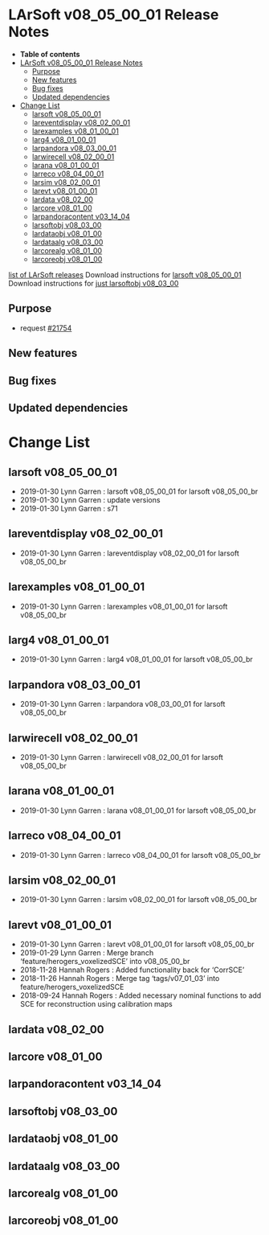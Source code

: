 LArSoft v08\_05\_00\_01 Release Notes
=============================================================================

-   **Table of contents**
-   [LArSoft v08\_05\_00\_01 Release Notes](#LArSoft-v08_05_00_01-Release-Notes)
    -   [Purpose](#Purpose)
    -   [New features](#New-features)
    -   [Bug fixes](#Bug-fixes)
    -   [Updated dependencies](#Updated-dependencies)
-   [Change List](#Change-List)
    -   [larsoft v08\_05\_00\_01](#larsoft-v08_05_00_01)
    -   [lareventdisplay v08\_02\_00\_01](#lareventdisplay-v08_02_00_01)
    -   [larexamples v08\_01\_00\_01](#larexamples-v08_01_00_01)
    -   [larg4 v08\_01\_00\_01](#larg4-v08_01_00_01)
    -   [larpandora v08\_03\_00\_01](#larpandora-v08_03_00_01)
    -   [larwirecell v08\_02\_00\_01](#larwirecell-v08_02_00_01)
    -   [larana v08\_01\_00\_01](#larana-v08_01_00_01)
    -   [larreco v08\_04\_00\_01](#larreco-v08_04_00_01)
    -   [larsim v08\_02\_00\_01](#larsim-v08_02_00_01)
    -   [larevt v08\_01\_00\_01](#larevt-v08_01_00_01)
    -   [lardata v08\_02\_00](#lardata-v08_02_00)
    -   [larcore v08\_01\_00](#larcore-v08_01_00)
    -   [larpandoracontent v03\_14\_04](#larpandoracontent-v03_14_04)
    -   [larsoftobj v08\_03\_00](#larsoftobj-v08_03_00)
    -   [lardataobj v08\_01\_00](#lardataobj-v08_01_00)
    -   [lardataalg v08\_03\_00](#lardataalg-v08_03_00)
    -   [larcorealg v08\_01\_00](#larcorealg-v08_01_00)
    -   [larcoreobj v08\_01\_00](#larcoreobj-v08_01_00)

[list of LArSoft releases](LArSoft_release_list)
Download instructions for [larsoft v08\_05\_00\_01](http://scisoft.fnal.gov/scisoft/bundles/larsoft/v08_05_00_01/larsoft-v08_05_00_01.html)
Download instructions for [just larsoftobj v08\_03\_00](http://scisoft.fnal.gov/scisoft/bundles/larsoftobj/v08_03_00/larsoftobj-v08_03_00.html)

Purpose
--------------------

-   request [\#21754](/redmine/issues/21754 "Support: Request patch release larsoft v08_05_00_01 (Closed)")

New features
------------------------------

Bug fixes
------------------------

Updated dependencies
----------------------------------------------

Change List
============================

larsoft v08\_05\_00\_01
-------------------------------------------------

-   2019-01-30 Lynn Garren : larsoft v08\_05\_00\_01 for larsoft v08\_05\_00\_br
-   2019-01-30 Lynn Garren : update versions
-   2019-01-30 Lynn Garren : s71

lareventdisplay v08\_02\_00\_01
-----------------------------------------------------------------

-   2019-01-30 Lynn Garren : lareventdisplay v08\_02\_00\_01 for larsoft v08\_05\_00\_br

larexamples v08\_01\_00\_01
---------------------------------------------------------

-   2019-01-30 Lynn Garren : larexamples v08\_01\_00\_01 for larsoft v08\_05\_00\_br

larg4 v08\_01\_00\_01
---------------------------------------------

-   2019-01-30 Lynn Garren : larg4 v08\_01\_00\_01 for larsoft v08\_05\_00\_br

larpandora v08\_03\_00\_01
-------------------------------------------------------

-   2019-01-30 Lynn Garren : larpandora v08\_03\_00\_01 for larsoft v08\_05\_00\_br

larwirecell v08\_02\_00\_01
---------------------------------------------------------

-   2019-01-30 Lynn Garren : larwirecell v08\_02\_00\_01 for larsoft v08\_05\_00\_br

larana v08\_01\_00\_01
-----------------------------------------------

-   2019-01-30 Lynn Garren : larana v08\_01\_00\_01 for larsoft v08\_05\_00\_br

larreco v08\_04\_00\_01
-------------------------------------------------

-   2019-01-30 Lynn Garren : larreco v08\_04\_00\_01 for larsoft v08\_05\_00\_br

larsim v08\_02\_00\_01
-----------------------------------------------

-   2019-01-30 Lynn Garren : larsim v08\_02\_00\_01 for larsoft v08\_05\_00\_br

larevt v08\_01\_00\_01
-----------------------------------------------

-   2019-01-30 Lynn Garren : larevt v08\_01\_00\_01 for larsoft v08\_05\_00\_br
-   2019-01-29 Lynn Garren : Merge branch ‘feature/herogers\_voxelizedSCE’ into v08\_05\_00\_br
-   2018-11-28 Hannah Rogers : Added functionality back for ‘CorrSCE’
-   2018-11-26 Hannah Rogers : Merge tag ‘tags/v07\_01\_03’ into feature/herogers\_voxelizedSCE
-   2018-09-24 Hannah Rogers : Added necessary nominal functions to add SCE for reconstruction using calibration maps

lardata v08\_02\_00
------------------------------------------

larcore v08\_01\_00
------------------------------------------

larpandoracontent v03\_14\_04
--------------------------------------------------------------

larsoftobj v08\_03\_00
------------------------------------------------

lardataobj v08\_01\_00
------------------------------------------------

lardataalg v08\_03\_00
------------------------------------------------

larcorealg v08\_01\_00
------------------------------------------------

larcoreobj v08\_01\_00
------------------------------------------------
